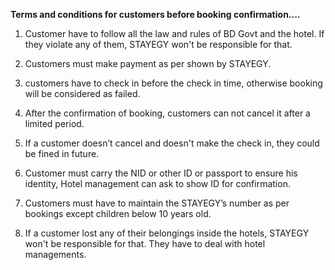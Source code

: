 **Terms and conditions for customers before booking confirmation....**

1. Customer have to follow all the law and rules of BD Govt and the hotel.
   If they violate any of them, STAYEGY won't be responsible for that.

2. Customers must make payment as per shown by STAYEGY.

3. customers have to check in before the check in time,
   otherwise booking will be considered as failed.

4. After the confirmation of booking, customers can
   not cancel it after a limited period.

5. If a customer doesn’t cancel and doesn't make the check in,
   they could be fined in future.

6. Customer must carry the NID or other ID or passport to ensure his identity,
   Hotel management can ask to show ID for confirmation.

7. Customers must have to maintain the STAYEGY’s number as per bookings
   except children below 10 years old.

8. If a customer lost any of their belongings inside the hotels, STAYEGY
   won't be responsible for that. They have to deal with hotel managements.
